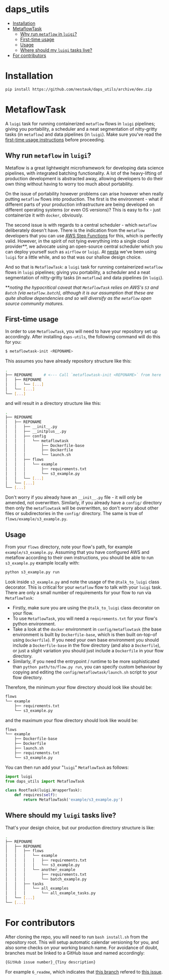 daps_utils
==========

* [Installation](installation)
* [MetaflowTask](metaflowtask)
  * [Why run `metaflow` in `luigi`?](why-run-metaflow-in-luigi)
  * [First-time usage](#first-time-usage)
  * [Usage](#usage)
  * [Where should my `luigi` tasks live?](where-should-my-luigi-tasks-live)
* [For contributors](for-contributors)


Installation
============

```bash
pip install https://github.com/nestauk/daps_utils/archive/dev.zip
```

MetaflowTask
============

A `luigi` task for running containerized `metaflow` flows in `luigi` pipelines; giving you portability,
a scheduler and a neat segmentation of nitty-gritty tasks (in `metaflow`) and data pipelines (in `luigi`).
Make sure you've read the [first-time usage instructions](#first-time-usage) before proceeding.

Why run `metaflow` in `luigi`?
------------------------------

Metaflow is a great lightweight microframework for developing data science pipelines, with
integrated batching functionality. A lot of the heavy-lifting of production development is
abstracted away, allowing developers to do their own thing without having to worry too much about portability.

On the issue of portability however problems can arise however when really putting `metaflow` flows into production.
The first is the environment - what if different parts of your production infrastructure are being developed
on different operating systems (or even OS versions)? This is easy to fix - just containerize it with `docker`, obviously.

The second issue is with regards to a central scheduler - which `metaflow` deliberately doesn't have. There is
the indication from the `metaflow` developers that you can use [AWS Step Functions](https://docs.metaflow.org/going-to-production-with-metaflow/scheduling-metaflow-flows) for this, which is perfectly valid. However, in the spirit of not tying everything
into a single cloud provider**, we advocate using an open-source central scheduler which you can deploy yourself such as
`airflow` or `luigi`. At [nesta](https://nesta.org.uk) we've been using `luigi` for a little while, and so that was our
shallow design choice.

And so that is `MetaflowTask`: a `luigi` task for running containerized `metaflow` flows in `luigi` pipelines; giving you portability, a scheduler and a neat segmentation of nitty-gritty tasks (in `metaflow`) and data pipelines (in `luigi`).

\*\*_noting the hypocritical caveat that `MetaflowTask` relies on AWS's `S3` and `Batch` (via `metaflow.batch`), although it is our assumption that these are quite shallow dependencies and so will diversify as the `metaflow` open source community matures._


First-time usage
----------------

In order to use `MetaflowTask`, you will need to have your repository set up accordingly.
After installing `daps-utils`, the following command will do this for you:

```bash
$ metaflowtask-init <REPONAME>
```

This assumes you have already repository structure like this:

```bash
.
├── REPONAME     # <--- Call `metaflowtask-init <REPONAME>` from here
│   ├── REPONAME
│   │   └── [...]
│   └── [...]
└── [...]
```

and will result in a directory structure like this:

```bash
.
├── REPONAME
│   ├── REPONAME
│   │   ├── __init__.py
│   │   ├── __initplus__.py
│   │   ├── config
│   │   │   └── metaflowtask
│   │   │       ├── Dockerfile-base
│   │   │       ├── Dockerfile
│   │   │       └── launch.sh
│   │   ├── flows
│   │   │   └── example
│   │   │       ├── requirements.txt
│   │   │       └── s3_example.py
│   │   └── [...]
│   └── [...]
└── [...]
```

Don't worry if you already have an `__init__.py` file - it will only be amended, not overwritten.
Similarly, if you already have a `config/` directory then only the `metaflowtask` will be overwritten,
so don't worry about other files or subdirectories in the `config/` directory. The same is true of
`flows/example/s3_example.py`.

Usage
-----

From your `flows` directory, note your flow's path, for example `example/s3_example.py`. Assuming that you have
configured AWS and metaflow according to their own instructions, you should be able to run `s3_example.py` example
locally with:

```python
python s3_example.py run
```

Look inside `s3_example.py` and note the usage of the `@talk_to_luigi` class decorator. This is critical for your
`metaflow` flow to talk with your `luigi` task. There are only a small number of requirements for your flow to run via `MetaflowTask`:

- Firstly, make sure you are using the `@talk_to_luigi` class decorator on your flow.
- To use `MetaflowTask`, you will need a `requirements.txt` for your flow's python environment.
- Take a look at the `docker` environment in `config/metaflowtask` (the base environment is built by `Dockerfile-base`, which is then built on-top-of using `Dockerfile`). If you need your own base environment you should include a `Dockerfile-base` in the flow directory (and also a `Dockerfile`), or just a slight variation you should just include a `Dockerfile` in your flow directory.
- Similarly, if you need the entrypoint / runtime to be more sophisticated than `python path/to/flow.py run`, you can specify custom behaviour by copying and editing the `config/metaflowtask/launch.sh` script to your flow directory.

Therefore, the minimum your flow directory should look like should be:

```bash
flows
└── example
	├── requirements.txt
	└── s3_example.py
```

and the maximum your flow directory should look like would be:

```bash
flows
└── example
	├── Dockerfile-base
	├── Dockerfile
	├── launch.sh
	├── requirements.txt
	└── s3_example.py
```

You can then run add your "`luigi`" `MetaflowTask` as follows:

```python
import luigi
from daps_utils import MetaflowTask

class RootTask(luigi.WrapperTask):
	def requires(self):
		return MetaflowTask('example/s3_example.py')
```

Where should my `luigi` tasks live?
-----------------------------------

That's your design choice, but our production directory structure is like:

```bash
.
├── REPONAME
│   ├── REPONAME
│   │   ├── flows
│   │   │   └── example
│   │   │   │   ├── requirements.txt
│   │   │   │   └── s3_example.py
│   │   │   └── another_example
│   │   │       ├── requirements.txt
│   │   │       └── batch_example.py
│   │   ├── tasks
│   │   │   └── all_examples
│   │   │       └── all_example_tasks.py
│   └── [...]
└── [...]
```


For contributors
================

After cloning the repo, you will need to run `bash install.sh` from the repository root. This will setup
automatic calendar versioning for you, and also some checks on your working branch name. For avoidance of doubt,
branches must be linked to a GitHub issue and named accordingly:

```bash
{GitHub issue number}_{Tiny description}
```

For example `6_readme`, which indicates that [this branch](https://github.com/nestauk/daps_utils/pulls/7) refered to [this issue](https://github.com/nestauk/daps_utils/issues/6).
